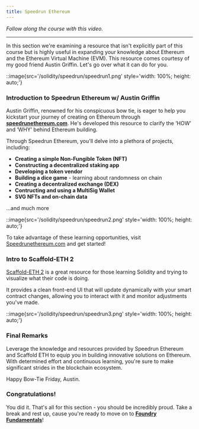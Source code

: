 ```yaml
---
title: Speedrun Ethereum
---
```


_Follow along the course with this video._

---

In this section we're examining a resource that isn't explicitly part of this course but is highly useful in expanding your knowledge about Ethereum and the Ethereum Virtual Machine (EVM). This resource comes courtesy of my good friend Austin Griffin. Let's go over what it can do for you.

::image{src='/solidity/speedrun/speedrun1.png' style='width: 100%; height: auto;'}

### Introduction to Speedrun Ethereum w/ Austin Griffin

Austin Griffin, renowned for his conspicuous bow tie, is eager to help you kickstart your journey of creating on Ethereum through [**speedrunethereum.com**](https://speedrunethereum.com/). He's developed this resource to clarify the ‘HOW’ and ‘WHY’ behind Ethereum building.

Through Speedrun Ethereum, you'll delve into a plethora of projects, including:

- **Creating a simple Non-Fungible Token (NFT)**
- **Constructing a decentralized staking app**
- **Developing a token vendor**
- **Building a dice game** - learning about randomness on chain
- **Creating a decentralized exchange (DEX)**
- **Contructing and using a MultiSig Wallet**
- **SVG NFTs and on-chain data**

...and much more

::image{src='/solidity/speedrun/speedrun2.png' style='width: 100%; height: auto;'}

To take advantage of these learning opportunities, visit [Speedrunethereum.com](https://speedrunethereum.com/) and get started!

### Intro to Scaffold-ETH 2

[Scaffold-ETH 2](https://scaffoldeth.io/) is a great resource for those learning Solidity and trying to visualize what their code is doing.

It provides a clean front-end UI that will update dynamically with your smart contract changes, allowing you to interact with it and monitor adjustments you've made.

::image{src='/solidity/speedrun/speedrun3.png' style='width: 100%; height: auto;'}

### Final Remarks

Leverage the knowledge and resources provided by Speedrun Ethereum and Scaffold ETH to equip you in building innovative solutions on Ethereum. With determined effort and continuous learning, you're sure to make significant strides in the blockchain ecosystem.

Happy Bow-Tie Friday, Austin.

### Congratulations!

You did it. That's all for this section - you should be incredibly proud. Take a break and rest up, cause you're ready to move on to [**Foundry Fundamentals**](https://updraft.cyfrin.io/courses/foundry)!
